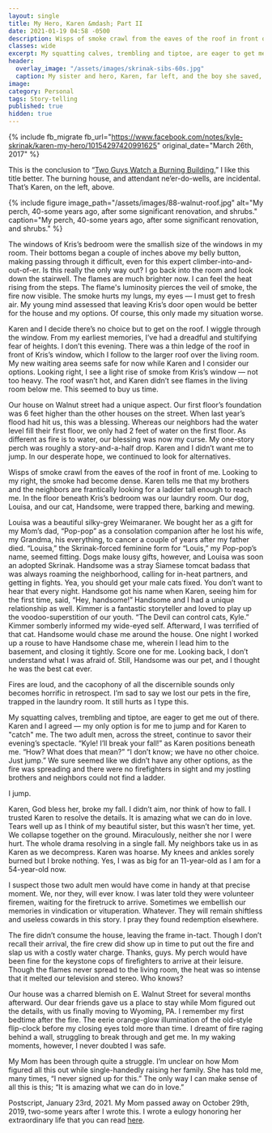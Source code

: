 ```yaml
---
layout: single
title: My Hero, Karen &mdash; Part II
date: 2021-01-19 04:58 -0500
description: Wisps of smoke crawl from the eaves of the roof in front of me.
classes: wide
excerpt: My squatting calves, trembling and tiptoe, are eager to get me out of there. Karen and I agreed &mdash; my only option is for me to jump and for Karen to "catch" me.<br/><br/> The two adult men, across the street, continue to savor their evening’s spectacle.
header:
  overlay_image: "/assets/images/skrinak-sibs-60s.jpg"
  caption: My sister and hero, Karen, far left, and the boy she saved, far right, circa the early 1960s
image: 
category: Personal
tags: Story-telling 
published: true
hidden: true
---
```


{% include fb_migrate fb_url="https://www.facebook.com/notes/kyle-skrinak/karen-my-hero/10154297420991625" original_date="March 26th, 2017" %}

This is the conclusion to “<a href="{{ site.baseurl }}/personal/two-guys-watch-a-burning-house/">Two Guys Watch a Burning Building.</a>” I like this title better. The burning house, and attendant ne’er-do-wells, are incidental. That’s Karen, on the left, above.

{% include figure image_path="/assets/images/88-walnut-roof.jpg" alt="My perch, 40-some years ago, after some significant renovation, and shrubs." caption="My perch, 40-some years ago, after some significant renovation, and shrubs." %} 

The windows of Kris’s bedroom were the smallish size of the windows in my room. Their bottoms began a couple of inches above my belly button, making passing through it difficult, even for this expert climber-into-and-out-of-er. Is this really the only way out? I go back into the room and look down the stairwell. The flames are much brighter now. I can feel the heat rising from the steps. The flame's luminosity pierces the veil of smoke, the fire now visible. The smoke hurts my lungs, my eyes — I must get to fresh air. My young mind assessed that leaving Kris’s door open would be better for the house and my options. Of course, this only made my situation worse.

Karen and I decide there’s no choice but to get on the roof. I wiggle through the window. From my earliest memories, I’ve had a dreadful and stultifying fear of heights. I don’t this evening. There was a thin ledge of the roof in front of Kris’s window, which I follow to the larger roof over the living room. My new waiting area seems safe for now while Karen and I consider our options. Looking right, I see a light rise of smoke from Kris’s window &mdash; not too heavy. The roof wasn’t hot, and Karen didn’t see flames in the living room below me. This seemed to buy us time.

Our house on Walnut street had a unique aspect. Our first floor’s foundation was 6 feet higher than the other houses on the street. When last year’s flood had hit us, this was a blessing. Whereas our neighbors had the water level fill their first floor, we only had 2 feet of water on the first floor. As different as fire is to water, our blessing was now my curse. My one-story perch was roughly a story-and-a-half drop. Karen and I didn’t want me to jump. In our desperate hope, we continued to look for alternatives.

Wisps of smoke crawl from the eaves of the roof in front of me. Looking to my right, the smoke had become dense. Karen tells me that my brothers and the neighbors are frantically looking for a ladder tall enough to reach me. In the floor beneath Kris’s bedroom was our laundry room. Our dog, Louisa, and our cat, Handsome, were trapped there, barking and mewing.

Louisa was a beautiful silky-grey Weimaraner. We bought her as a gift for my Mom’s dad, “Pop-pop” as a consolation companion after he lost his wife, my Grandma, his everything, to cancer a couple of years after my father died. “Louisa,” the Skrinak-forced feminine form for “Louis,” my Pop-pop’s name, seemed fitting. Dogs make lousy gifts, however, and Louisa was soon an adopted Skrinak. Handsome was a stray Siamese tomcat badass that was always roaming the neighborhood, calling for in-heat partners, and getting in fights. Yea, you should get your male cats fixed. You don’t want to hear that every night. Handsome got his name when Karen, seeing him for the first time, said, “Hey, handsome!” Handsome and I had a unique relationship as well. Kimmer is a fantastic storyteller and loved to play up the voodoo-superstition of our youth. “The Devil can control cats, Kyle.” Kimmer somberly informed my wide-eyed self. Afterward, I was terrified of that cat. Handsome would chase me around the house. One night I worked up a rouse to have Handsome chase me, wherein I lead him to the basement, and closing it tightly. Score one for me. Looking back, I don’t understand what I was afraid of. Still, Handsome was our pet, and I thought he was the best cat ever.

Fires are loud, and the cacophony of all the discernible sounds only becomes horrific in retrospect. I’m sad to say we lost our pets in the fire, trapped in the laundry room. It still hurts as I type this.

My squatting calves, trembling and tiptoe, are eager to get me out of there. Karen and I agreed &mdash; my only option is for me to jump and for Karen to "catch" me. The two adult men, across the street, continue to savor their evening’s spectacle. “Kyle! I’ll break your fall!” as Karen positions beneath me. “How? What does that mean?” “I don’t know; we have no other choice. Just jump.” We sure seemed like we didn’t have any other options, as the fire was spreading and there were no firefighters in sight and my jostling brothers and neighbors could not find a ladder.

I jump.

Karen, God bless her, broke my fall. I didn’t aim, nor think of how to fall. I trusted Karen to resolve the details. It is amazing what we can do in love. Tears well up as I think of my beautiful sister, but this wasn’t her time, yet. We collapse together on the ground. Miraculously, neither she nor I were hurt. The whole drama resolving in a single fall. My neighbors take us in as Karen as we decompress. Karen was hoarse. My knees and ankles sorely burned but I broke nothing. Yes, I was as big for an 11-year-old as I am for a 54-year-old now.

I suspect those two adult men would have come in handy at that precise moment. We, nor they, will ever know. I was later told they were volunteer firemen, waiting for the firetruck to arrive. Sometimes we embellish our memories in vindication or vituperation. Whatever. They will remain shiftless and useless cowards in this story. I pray they found redemption elsewhere.

The fire didn’t consume the house, leaving the frame in-tact. Though I don’t recall their arrival, the fire crew did show up in time to put out the fire and slap us with a costly water charge. Thanks, guys. My perch would have been fine for the keystone cops of firefighters to arrive at their leisure. Though the flames never spread to the living room, the heat was so intense that it melted our television and stereo. Who knows?

Our house was a charred blemish on E. Walnut Street for several months afterward. Our dear friends gave us a place to stay while Mom figured out the details, with us finally moving to Wyoming, PA. I remember my first bedtime after the fire. The eerie orange-glow illumination of the old-style flip-clock before my closing eyes told more than time. I dreamt of fire raging behind a wall, struggling to break through and get me. In my waking moments, however, I never doubted I was safe.

My Mom has been through quite a struggle. I’m unclear on how Mom figured all this out while single-handedly raising her family. She has told me, many times, “I never signed up for this.” The only way I can make sense of all this is this; “It is amazing what we can do in love.”

Postscript, January 23rd, 2021. My Mom passed away on October 29th, 2019, two-some years after I wrote this. I wrote a eulogy honoring her extraordinary life that you can read <a href="{{ site.baseurl }}/personal/lorraine-barbara-kubik-skrinak/">here</a>.
